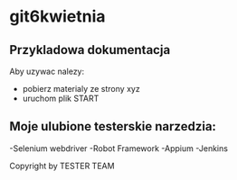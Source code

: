 # git6kwietnia

## Przykladowa dokumentacja

Aby uzywac nalezy:
* pobierz materialy ze strony xyz
* uruchom plik START


## Moje ulubione testerskie narzedzia:
-Selenium webdriver
-Robot Framework
-Appium
-Jenkins


Copyright by TESTER TEAM
